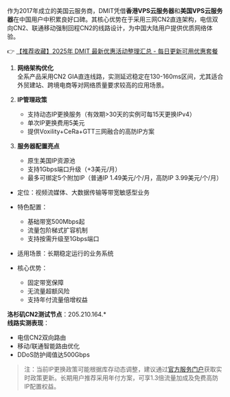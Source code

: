 
作为2017年成立的美国云服务商，DMIT凭借**香港VPS云服务器**和**美国VPS云服务器**在中国用户中积累良好口碑。其核心优势在于采用三网CN2直连架构，电信双向CN2、联通移动强制回程CN2的线路设计，为中国大陆用户提供优质网络体验。

👉 [【推荐收藏】2025年 DMIT 最新优惠活动整理汇总 - 每日更新可用优惠套餐](https://bit.ly/dmit_coupon)

1. **网络架构优化**  
   全系产品采用CN2 GIA直连线路，实测延迟稳定在130-160ms区间，尤其适合外贸建站、跨境电商等对网络质量要求较高的应用场景。

2. **IP管理政策**  
   - 支持动态IP更换服务（有效期>30天的实例可每15天更换IPv4）
   - 单次IP更换费用5美元
   - 提供Voxility+CeRa+GTT三网融合的高防IP方案

3. **服务器配置亮点**  
   - 原生美国IP资源池
   - 支持1Gbps端口升级（+3美元/月）
   - 最多可绑定5个附加IP（普通IP 1.49美元/个/月，高防IP 3.99美元/个/月）

- 定位：视频流媒体、大数据传输等带宽敏感型业务
- 特色配置：
  - 基础带宽500Mbps起
  - 流量包阶梯式扩容机制
  - 支持按需升级至1Gbps端口

- 适用场景：长期稳定运行的业务系统
- 核心优势：
  - 固定带宽保障
  - 无流量超额风险
  - 支持年付流量倍增权益

**洛杉矶CN2测试节点**：205.210.164.*  
**线路实测表现**：
- 电信CN2双向路由
- 移动/联通智能路由优化
- DDoS防护阈值达500Gbps

> 注：当前IP更换政策可能根据库存动态调整，建议通过[官方服务门户](https://bit.ly/dmit_coupon)获取实时政策更新。长期用户推荐采用年付方案，可享1.3倍流量加成及免费高防IP配置权益。
